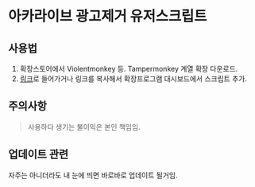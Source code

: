 # 아카라이브 광고제거 유저스크립트

## 사용법

1. 확장스토어에서 Violentmonkey 등. Tampermonkey 계열 확장 다운로드.
2. <a href="https://github.com/panta5/arca-live-ad/raw/main/%EC%95%84%EC%B9%B4%EA%B4%91%EA%B3%A0%EC%A0%9C%EA%B1%B0.user.js" target="_blank">링크</a>로 들어가거나 링크를 복사해서 확장프로그램 대시보드에서 스크립트 추가.

## 주의사항

> 사용하다 생기는 불이익은 본인 책임임.

## 업데이트 관련

자주는 아니더라도 내 눈에 띄면 바로바로 업데이트 될거임.
